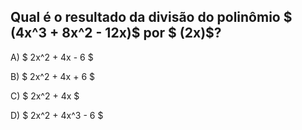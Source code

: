 ## Qual é o resultado da divisão do polinômio $ (4x^3 + 8x^2 - 12x)$  por $ (2x)$?

A) $ 2x^2 + 4x - 6 $ 

B) $ 2x^2 + 4x + 6 $ 

C) $ 2x^2 + 4x $ 

D) $  2x^2 + 4x^3 - 6 $ 


